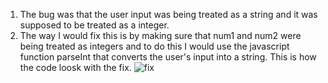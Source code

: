 1. The bug was that the user input was being treated as a string and it was supposed to be treated as a integer.
2. The way I would fix this is by making sure that num1 and num2 were being treated as integers
and to do this I would use the javascript function parseInt that converts the user's input into a string. This is how the code loosk with the fix.
![fix]([expand/screenshots/fix.png](https://github.com/ldpina/sp24-cse110-lab4/blob/main/expand/screenshots/fix.png))

